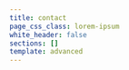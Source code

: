 ```yaml
---
title: contact
page_css_class: lorem-ipsum
white_header: false
sections: []
template: advanced
---
```

